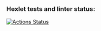 ### Hexlet tests and linter status:
[![Actions Status](https://github.com/KonstKazan/docker-project-74/actions/workflows/hexlet-check.yml/badge.svg)](https://github.com/KonstKazan/docker-project-74/actions)